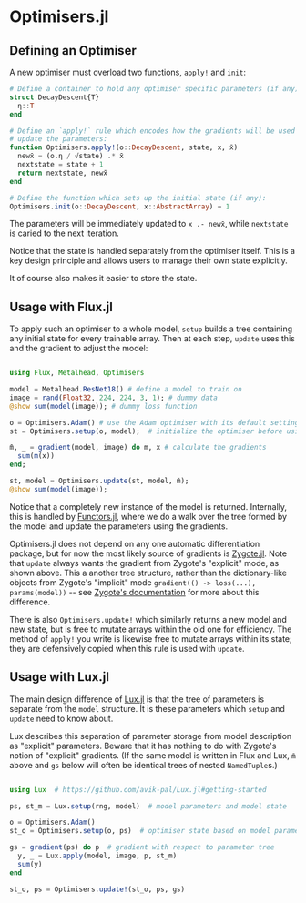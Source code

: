 # Optimisers.jl

## Defining an Optimiser

A new optimiser must overload two functions, `apply!` and `init`:

```julia
# Define a container to hold any optimiser specific parameters (if any):
struct DecayDescent{T}
  η::T
end

# Define an `apply!` rule which encodes how the gradients will be used to
# update the parameters:
function Optimisers.apply!(o::DecayDescent, state, x, x̄)
  newx̄ = (o.η / √state) .* x̄
  nextstate = state + 1
  return nextstate, newx̄
end

# Define the function which sets up the initial state (if any):
Optimisers.init(o::DecayDescent, x::AbstractArray) = 1
```

The parameters will be immediately updated to `x .- newx̄`, while `nextstate` is
caried to the next iteration.

Notice that the state is handled separately from the optimiser itself. This
is a key design principle and allows users to manage their own state explicitly.

It of course also makes it easier to store the state.

## Usage with Flux.jl

To apply such an optimiser to a whole model, `setup` builds a tree containing any initial
state for every trainable array. Then at each step, `update` uses this and the gradient
to adjust the model:

```julia

using Flux, Metalhead, Optimisers

model = Metalhead.ResNet18() # define a model to train on
image = rand(Float32, 224, 224, 3, 1); # dummy data
@show sum(model(image)); # dummy loss function

o = Optimisers.Adam() # use the Adam optimiser with its default settings
st = Optimisers.setup(o, model);  # initialize the optimiser before using it

m̄, _ = gradient(model, image) do m, x # calculate the gradients
  sum(m(x))
end;

st, model = Optimisers.update(st, model, m̄);
@show sum(model(image));

```

Notice that a completely new instance of the model is returned. Internally, this
is handled by [Functors.jl](https://fluxml.ai/Functors.jl), where we do a walk over the
tree formed by the model and update the parameters using the gradients.

Optimisers.jl does not depend on any one automatic differentiation package,
but for now the most likely source of gradients is [Zygote.jl](https://fluxml.ai/Zygote.jl).
Note that `update` always wants the gradient from Zygote's "explicit" mode, as shown above.
This a another tree structure, rather than the dictionary-like objects from Zygote's "implicit"
mode `gradient(() -> loss(...), params(model))` -- see 
[Zygote's documentation](https://fluxml.ai/Zygote.jl/dev/#Explicit-and-Implicit-Parameters-1) for more about this difference.

There is also `Optimisers.update!` which similarly returns a new model and new state,
but is free to mutate arrays within the old one for efficiency.
The method of `apply!` you write is likewise free to mutate arrays within its state;
they are defensively copied when this rule is used with `update`.

## Usage with Lux.jl

The main design difference of [Lux.jl](https://github.com/avik-pal/Lux.jl) is that the tree of
parameters is separate from the `model` structure. It is these parameters which 
`setup` and `update` need to know about.

Lux describes this separation of parameter storage from model description as "explicit" parameters.
Beware that it has nothing to do with Zygote's notion of "explicit" gradients.
(If the same model is written in Flux and Lux, `m̄` above and `gs` below will often be identical
trees of nested `NamedTuple`s.)

```julia

using Lux  # https://github.com/avik-pal/Lux.jl#getting-started

ps, st_m = Lux.setup(rng, model)  # model parameters and model state

o = Optimisers.Adam()
st_o = Optimisers.setup(o, ps)  # optimiser state based on model parameters

gs = gradient(ps) do p  # gradient with respect to parameter tree
  y, _ = Lux.apply(model, image, p, st_m)
  sum(y)
end

st_o, ps = Optimisers.update!(st_o, ps, gs)

```